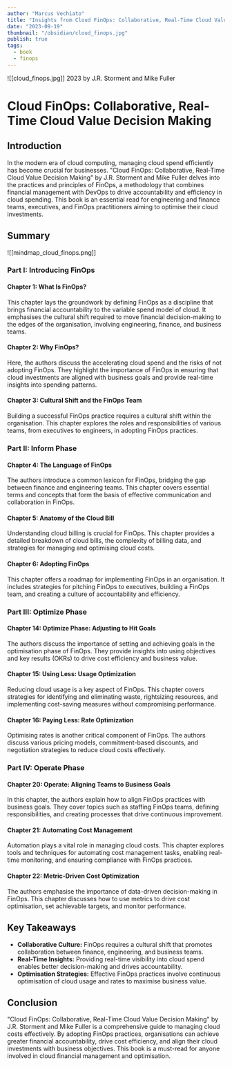 ```yaml
---
author: "Marcus Vechiato"
title: "Insights from Cloud FinOps: Collaborative, Real-Time Cloud Value Decision Making"
date: "2023-09-19"
thumbnail: "/obsidian/cloud_finops.jpg"
publish: true
tags: 
  - book
  - finops
--- 
```


![[cloud_finops.jpg]]
2023 by J.R. Storment and Mike Fuller

# Cloud FinOps: Collaborative, Real-Time Cloud Value Decision Making

## Introduction

In the modern era of cloud computing, managing cloud spend efficiently has become crucial for businesses. "Cloud FinOps: Collaborative, Real-Time Cloud Value Decision Making" by J.R. Storment and Mike Fuller delves into the practices and principles of FinOps, a methodology that combines financial management with DevOps to drive accountability and efficiency in cloud spending. This book is an essential read for engineering and finance teams, executives, and FinOps practitioners aiming to optimise their cloud investments.

## Summary
![[mindmap_cloud_finops.png]]
### Part I: Introducing FinOps

#### Chapter 1: What Is FinOps?

This chapter lays the groundwork by defining FinOps as a discipline that brings financial accountability to the variable spend model of cloud. It emphasises the cultural shift required to move financial decision-making to the edges of the organisation, involving engineering, finance, and business teams.

#### Chapter 2: Why FinOps?

Here, the authors discuss the accelerating cloud spend and the risks of not adopting FinOps. They highlight the importance of FinOps in ensuring that cloud investments are aligned with business goals and provide real-time insights into spending patterns.

#### Chapter 3: Cultural Shift and the FinOps Team

Building a successful FinOps practice requires a cultural shift within the organisation. This chapter explores the roles and responsibilities of various teams, from executives to engineers, in adopting FinOps practices.

### Part II: Inform Phase

#### Chapter 4: The Language of FinOps

The authors introduce a common lexicon for FinOps, bridging the gap between finance and engineering teams. This chapter covers essential terms and concepts that form the basis of effective communication and collaboration in FinOps.

#### Chapter 5: Anatomy of the Cloud Bill

Understanding cloud billing is crucial for FinOps. This chapter provides a detailed breakdown of cloud bills, the complexity of billing data, and strategies for managing and optimising cloud costs.

#### Chapter 6: Adopting FinOps

This chapter offers a roadmap for implementing FinOps in an organisation. It includes strategies for pitching FinOps to executives, building a FinOps team, and creating a culture of accountability and efficiency.

### Part III: Optimize Phase

#### Chapter 14: Optimize Phase: Adjusting to Hit Goals

The authors discuss the importance of setting and achieving goals in the optimisation phase of FinOps. They provide insights into using objectives and key results (OKRs) to drive cost efficiency and business value.

#### Chapter 15: Using Less: Usage Optimization

Reducing cloud usage is a key aspect of FinOps. This chapter covers strategies for identifying and eliminating waste, rightsizing resources, and implementing cost-saving measures without compromising performance.

#### Chapter 16: Paying Less: Rate Optimization

Optimising rates is another critical component of FinOps. The authors discuss various pricing models, commitment-based discounts, and negotiation strategies to reduce cloud costs effectively.

### Part IV: Operate Phase

#### Chapter 20: Operate: Aligning Teams to Business Goals

In this chapter, the authors explain how to align FinOps practices with business goals. They cover topics such as staffing FinOps teams, defining responsibilities, and creating processes that drive continuous improvement.

#### Chapter 21: Automating Cost Management

Automation plays a vital role in managing cloud costs. This chapter explores tools and techniques for automating cost management tasks, enabling real-time monitoring, and ensuring compliance with FinOps practices.

#### Chapter 22: Metric-Driven Cost Optimization

The authors emphasise the importance of data-driven decision-making in FinOps. This chapter discusses how to use metrics to drive cost optimisation, set achievable targets, and monitor performance.

## Key Takeaways

- **Collaborative Culture:** FinOps requires a cultural shift that promotes collaboration between finance, engineering, and business teams.
- **Real-Time Insights:** Providing real-time visibility into cloud spend enables better decision-making and drives accountability.
- **Optimisation Strategies:** Effective FinOps practices involve continuous optimisation of cloud usage and rates to maximise business value.

## Conclusion

"Cloud FinOps: Collaborative, Real-Time Cloud Value Decision Making" by J.R. Storment and Mike Fuller is a comprehensive guide to managing cloud costs effectively. By adopting FinOps practices, organisations can achieve greater financial accountability, drive cost efficiency, and align their cloud investments with business objectives. This book is a must-read for anyone involved in cloud financial management and optimisation.


